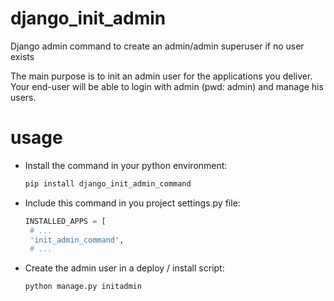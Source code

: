 # django_init_admin
Django admin command to create an admin/admin superuser if no user exists


The main purpose is to init an admin user for the applications you deliver. Your end-user will be able to login with admin (pwd: admin) and manage his users.

# usage 
* Install the command in your python environment:
  ```bash
  pip install django_init_admin_command
  ```
* Include this command in you project settings.py file:
   ```python
   INSTALLED_APPS = [
    # ...
    'init_admin_command',
    # ...
   ```
* Create the admin user in a deploy / install script:
   ```bash
   python manage.py initadmin
   ```
